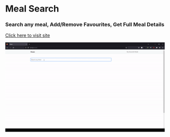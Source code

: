 # Meal Search

### Search any meal, Add/Remove Favourites, Get Full Meal Details

[Click here to visit site](https://surajkumar-git.github.io/MealSearch/)

![Search Meal GIF](static/SearchMeal.gif)
